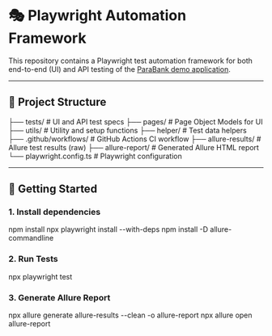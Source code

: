 # 🎭 Playwright Automation Framework

This repository contains a Playwright test automation framework for both end-to-end (UI) and API testing of the [ParaBank demo application](https://parabank.parasoft.com/).

---

## 🧩 Project Structure

├── tests/ # UI and API test specs
├── pages/ # Page Object Models for UI
├── utils/ # Utility and setup functions
├── helper/ # Test data helpers
├── .github/workflows/ # GitHub Actions CI workflow
├── allure-results/ # Allure test results (raw)
├── allure-report/ # Generated Allure HTML report
└── playwright.config.ts # Playwright configuration


---

## 🚀 Getting Started

### 1. Install dependencies

npm install
npx playwright install --with-deps
npm install -D allure-commandline

### 2. Run Tests
npx playwright test

### 3. Generate Allure Report
npx allure generate allure-results --clean -o allure-report
npx allure open allure-report

